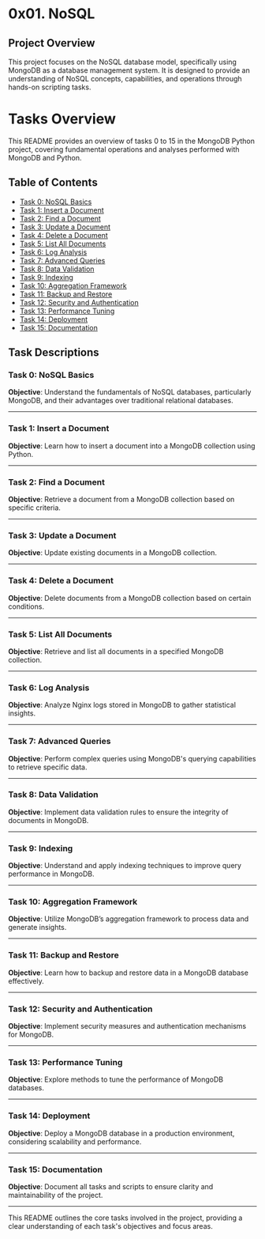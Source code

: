 # 0x01. NoSQL

## Project Overview
This project focuses on the NoSQL database model, specifically using MongoDB as a database management system. It is designed to provide an understanding of NoSQL concepts, capabilities, and operations through hands-on scripting tasks.

# Tasks Overview
This README provides an overview of tasks 0 to 15 in the MongoDB Python project, covering fundamental operations and analyses performed with MongoDB and Python.

## Table of Contents

- [Task 0: NoSQL Basics](#task-0-nosql-basics)
- [Task 1: Insert a Document](#task-1-insert-a-document)
- [Task 2: Find a Document](#task-2-find-a-document)
- [Task 3: Update a Document](#task-3-update-a-document)
- [Task 4: Delete a Document](#task-4-delete-a-document)
- [Task 5: List All Documents](#task-5-list-all-documents)
- [Task 6: Log Analysis](#task-6-log-analysis)
- [Task 7: Advanced Queries](#task-7-advanced-queries)
- [Task 8: Data Validation](#task-8-data-validation)
- [Task 9: Indexing](#task-9-indexing)
- [Task 10: Aggregation Framework](#task-10-aggregation-framework)
- [Task 11: Backup and Restore](#task-11-backup-and-restore)
- [Task 12: Security and Authentication](#task-12-security-and-authentication)
- [Task 13: Performance Tuning](#task-13-performance-tuning)
- [Task 14: Deployment](#task-14-deployment)
- [Task 15: Documentation](#task-15-documentation)

## Task Descriptions

### Task 0: NoSQL Basics

**Objective**: Understand the fundamentals of NoSQL databases, particularly MongoDB, and their advantages over traditional relational databases.

---

### Task 1: Insert a Document

**Objective**: Learn how to insert a document into a MongoDB collection using Python.

---

### Task 2: Find a Document

**Objective**: Retrieve a document from a MongoDB collection based on specific criteria.

---

### Task 3: Update a Document

**Objective**: Update existing documents in a MongoDB collection.

---

### Task 4: Delete a Document

**Objective**: Delete documents from a MongoDB collection based on certain conditions.

---

### Task 5: List All Documents

**Objective**: Retrieve and list all documents in a specified MongoDB collection.

---

### Task 6: Log Analysis

**Objective**: Analyze Nginx logs stored in MongoDB to gather statistical insights.

---

### Task 7: Advanced Queries

**Objective**: Perform complex queries using MongoDB's querying capabilities to retrieve specific data.

---

### Task 8: Data Validation

**Objective**: Implement data validation rules to ensure the integrity of documents in MongoDB.

---

### Task 9: Indexing

**Objective**: Understand and apply indexing techniques to improve query performance in MongoDB.

---

### Task 10: Aggregation Framework

**Objective**: Utilize MongoDB’s aggregation framework to process data and generate insights.

---

### Task 11: Backup and Restore

**Objective**: Learn how to backup and restore data in a MongoDB database effectively.

---

### Task 12: Security and Authentication

**Objective**: Implement security measures and authentication mechanisms for MongoDB.

---

### Task 13: Performance Tuning

**Objective**: Explore methods to tune the performance of MongoDB databases.

---

### Task 14: Deployment

**Objective**: Deploy a MongoDB database in a production environment, considering scalability and performance.

---

### Task 15: Documentation

**Objective**: Document all tasks and scripts to ensure clarity and maintainability of the project.

---

This README outlines the core tasks involved in the project, providing a clear understanding of each task's objectives and focus areas.

